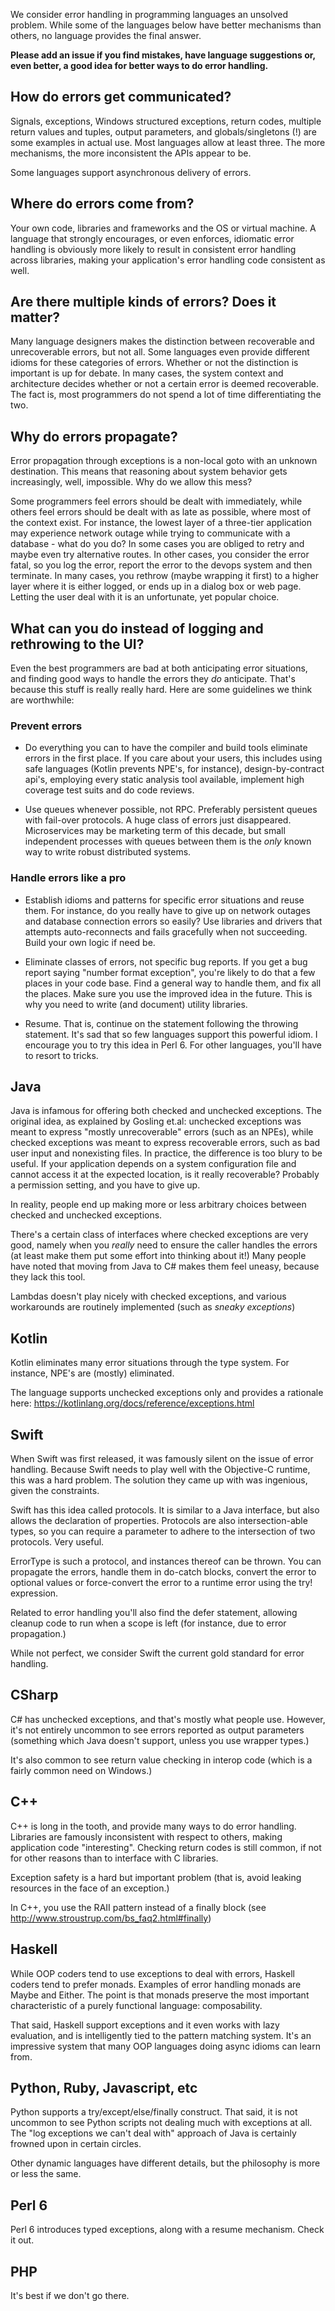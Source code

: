 We consider error handling in programming languages an unsolved problem. While some of the languages below have better mechanisms than others, no language provides the final answer.

**Please add an issue if you find mistakes, have language suggestions or, even better, a good idea for better ways to do error handling.**

## How do errors get communicated?

Signals, exceptions, Windows structured exceptions, return codes, multiple return values and tuples, output parameters, and globals/singletons (!) are some examples in actual use. Most languages allow at least three. The more mechanisms, the more inconsistent the APIs appear to be.

Some languages support asynchronous delivery of errors.

## Where do errors come from?

Your own code, libraries and frameworks and the OS or virtual machine. A language that strongly encourages, or even enforces, idiomatic error handling is obviously more likely to result in consistent error handling across libraries, making your application's error handling code consistent as well.

## Are there multiple kinds of errors? Does it matter?

Many language designers makes the distinction between recoverable and unrecoverable errors, but not all. Some languages even provide different idioms for these categories of errors. Whether or not the distinction is important is up for debate. In many cases, the system context and architecture decides whether or not a certain error is deemed recoverable. The fact is, most programmers do not spend a lot of time differentiating the two.

## Why do errors propagate?

Error propagation through exceptions is a non-local goto with an unknown destination. This means that reasoning about system behavior gets increasingly, well, impossible. Why do we allow this mess?

Some programmers feel errors should be dealt with immediately, while others feel errors should be dealt with as late as possible, where most of the context exist. For instance, the lowest layer of a three-tier application may experience network outage while trying to communicate with a database - what do you do? In some cases you are obliged to retry and maybe even try alternative routes. In other cases, you consider the error fatal, so you log the error, report the error to the devops system and then terminate. In many cases, you rethrow (maybe wrapping it first) to a higher layer where it is either logged, or ends up in a dialog box or web page. Letting the user deal with it is an unfortunate, yet popular choice.

## What can you do instead of logging and rethrowing to the UI?

Even the best programmers are bad at both anticipating error situations, and finding good ways to handle the errors they *do* anticipate. That's because this stuff is really really hard. Here are some guidelines we think are worthwhile:

### Prevent errors

* Do everything you can to have the compiler and build tools eliminate errors in the first place. If you care about your users, this includes using safe languages (Kotlin prevents NPE's, for instance), design-by-contract api's, employing every static analysis tool available, implement high coverage test suits and do code reviews.

* Use queues whenever possible, not RPC. Preferably persistent queues with fail-over protocols. A huge class of errors just disappeared. Microservices may be marketing term of this decade, but small independent processes with queues between them is the *only* known way to write robust distributed systems.

### Handle errors like a pro

* Establish idioms and patterns for specific error situations and reuse them. For instance, do you really have to give up on network outages and database connection errors so easily? Use libraries and drivers that attempts auto-reconnects and fails gracefully when not succeeding. Build your own logic if need be.

* Eliminate classes of errors, not specific bug reports. If you get a bug report saying "number format exception", you're likely to do that a few places in your code base. Find a general way to handle them, and fix all the places. Make sure you use the improved idea in the future. This is why you need to write (and document) utility libraries.

* Resume. That is, continue on the statement following the throwing statement. It's sad that so few languages support this powerful idiom. I encourage you to try this idea in Perl 6. For other languages, you'll have to resort to tricks.

## Java

Java is infamous for offering both checked and unchecked exceptions. The original idea, as explained by Gosling et.al: unchecked exceptions was meant to express "mostly unrecoverable" errors (such as an NPEs), while checked exceptions was meant to express recoverable errors, such as bad user input and nonexisting files. In practice, the difference is too blury to be useful. If your application depends on a system configuration file and cannot access it at the expected location, is it really recoverable? Probably a permission setting, and you have to give up. 

In reality, people end up making more or less arbitrary choices between checked and unchecked exceptions.

There's a certain class of interfaces where checked exceptions are very good, namely when you *really* need to ensure the caller handles the errors (at least make them put some effort into thinking about it!) Many people have noted that moving from Java to C# makes them feel uneasy, because they lack this tool.

Lambdas doesn't play nicely with checked exceptions, and various workarounds are routinely implemented (such as *sneaky exceptions*)

## Kotlin

Kotlin eliminates many error situations through the type system. For instance, NPE's are (mostly) eliminated.

The language supports unchecked exceptions only and provides a rationale here: <https://kotlinlang.org/docs/reference/exceptions.html>

## Swift

When Swift was first released, it was famously silent on the issue of error handling. Because Swift needs to play well with the Objective-C runtime, this was a hard problem. The solution they came up with was ingenious, given the constraints.

Swift has this idea called protocols. It is similar to a Java interface, but also allows the declaration of properties. Protocols are also intersection-able types, so you can require a parameter to adhere to the intersection of two protocols. Very useful.

ErrorType is such a protocol, and instances thereof can be thrown. You can propagate the errors, handle them in do-catch blocks, convert the error to optional values or force-convert the error to a runtime error using the try! expression.

Related to error handling you'll also find the defer statement, allowing cleanup code to run when a scope is left (for instance, due to error propagation.)

While not perfect, we consider Swift the current gold standard for error handling.

## CSharp

C# has unchecked exceptions, and that's mostly what people use. However, it's not entirely uncommon to see errors reported as output parameters (something which Java doesn't support, unless you use wrapper types.)

It's also common to see return value checking in interop code (which is a fairly common need on Windows.)

## C++

C++ is long in the tooth, and provide many ways to do error handling. Libraries are famously inconsistent with respect to others, making application code "interesting". Checking return codes is still common, if not for other reasons than to interface with C libraries. 

Exception safety is a hard but important problem (that is, avoid leaking resources in the face of an exception.)

In C++, you use the RAII pattern instead of a finally block (see <http://www.stroustrup.com/bs_faq2.html#finally>)

## Haskell

While OOP coders tend to use exceptions to deal with errors, Haskell coders tend to prefer monads. Examples of error handling monads are Maybe and Either. The point is that monads preserve the most important characteristic of a purely functional language: composability.

That said, Haskell support exceptions and it even works with lazy evaluation, and is intelligently tied to the pattern matching system. It's an impressive system that many OOP languages doing async idioms can learn from.

## Python, Ruby, Javascript, etc

Python supports a try/except/else/finally construct. That said, it is not uncommon to see Python scripts not dealing much with exceptions at all. The "log exceptions we can't deal with" approach of Java is certainly frowned upon in certain circles.

Other dynamic languages have different details, but the philosophy is more or less the same.

## Perl 6

Perl 6 introduces typed exceptions, along with a resume mechanism. Check it out.

## PHP

It's best if we don't go there.

